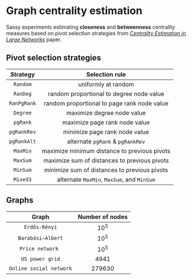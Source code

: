 # Graph centrality estimation
Sassy experiments estimating **closeness** and **betweenness** centrality measures based on pivot selection strategies from *[Centrality Estimation in Large Networks]*  paper.

[Centrality Estimation in Large Networks]: http://algo.uni-konstanz.de/publications/bp-celn-06.pdf

## Pivot selection strategies

| Strategy    | Selection rule                               |
|:-----------:|:--------------------------------------------:|
| `Random`    | uniformly at random                          |
| `RanDeg`    | random proportional to degree node value     |
| `RanPgRank` | random proportional to page rank node value  |
| `Degree`    | maximize degree node value                   |
| `pgRank`    | maximize page rank node value                |
| `pgRankRev` | minimize page rank node value                |
| `pgRankAlt` | alternate `pgRank` & `pgRankRev`             |
| `MaxMin`    | maximize minimum distance to previous pivots |
| `MaxSum`    | maximize sum of distances to previous pivots |
| `MinSum`    | minimize sum of distances to previous pivots |
| `Mixed3`    | alternate `MaxMin`, `MaxSum`, and `MinSum`   |

## Graphs

| Graph                   | Number of nodes |
|:-----------------------:|:---------------:|
| `Erdős-Rényi`           | $10^5$          |
| `Barabási–Albert`       | $10^5$          |
| `Price network `        | $10^5$          |
| `US power grid`         | $4941$          |
| `Online social network` | $279630$        |